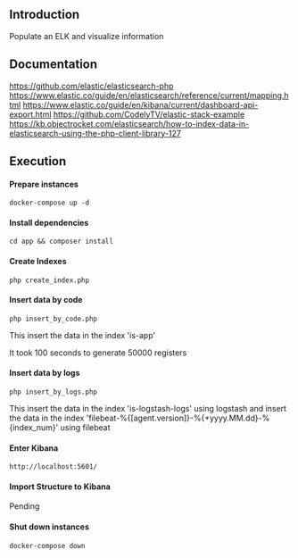 
## Introduction

Populate an ELK and visualize information

## Documentation

https://github.com/elastic/elasticsearch-php
https://www.elastic.co/guide/en/elasticsearch/reference/current/mapping.html
https://www.elastic.co/guide/en/kibana/current/dashboard-api-export.html
https://github.com/CodelyTV/elastic-stack-example
https://kb.objectrocket.com/elasticsearch/how-to-index-data-in-elasticsearch-using-the-php-client-library-127

## Execution

#### Prepare instances
```
docker-compose up -d
```

#### Install dependencies
```
cd app && composer install
``` 

#### Create Indexes
```
php create_index.php
```

#### Insert data by code
```
php insert_by_code.php
```

This insert the data in the index 'is-app'

It took 100 seconds to generate 50000 registers

#### Insert data by logs
```
php insert_by_logs.php
```

This insert the data in the index 'is-logstash-logs' using logstash and insert the data in the index 'filebeat-%{[agent.version]}-%{+yyyy.MM.dd}-%{index_num}' using filebeat

#### Enter Kibana
```
http://localhost:5601/
```

#### Import Structure to Kibana

Pending

#### Shut down instances
```
docker-compose down
```

